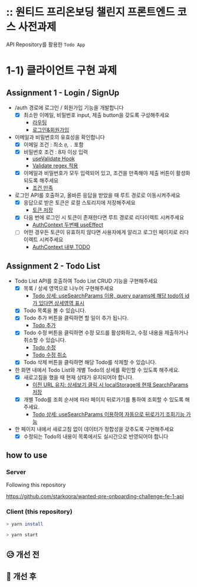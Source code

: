 # :: 원티드 프리온보딩 챌린지 프론트엔드 코스 사전과제
API Repository를 활용한 `Todo App`

# 1-1) 클라이언트 구현 과제

## Assignment 1 - Login / SignUp

- /auth 경로에 로그인 / 회원가입 기능을 개발합니다 
  - [x] 최소한 이메일, 비밀번호 input, 제출 button을 갖도록 구성해주세요
    - [라우팅][라우팅]
    - [로그인&회원가입][로그인&회원가입]
- 이메일과 비밀번호의 유효성을 확인합니다
  - [x] 이메일 조건 : 최소 `@`, `.` 포함
  - [x] 비밀번호 조건 : 8자 이상 입력
    - [useValidate Hook][useValidate Hook]
    - [Validate regex 적용][Validate regex 적용]
  - [x] 이메일과 비밀번호가 모두 입력되어 있고, 조건을 만족해야 제출 버튼이 활성화 되도록 해주세요
    - [조건 만족][조건 만족]
- 로그인 API를 호출하고, 올바른 응답을 받았을 때 루트 경로로 이동시켜주세요
  - [x] 응답으로 받은 토큰은 로컬 스토리지에 저장해주세요
    - [토큰 저장][토큰 저장]
  - [x] 다음 번에 로그인 시 토큰이 존재한다면 루트 경로로 리다이렉트 시켜주세요
    - [AuthContext 두번째 useEffect][AuthContext]
  - [ ] 어떤 경우든 토큰이 유효하지 않다면 사용자에게 알리고 로그인 페이지로 리다이렉트 시켜주세요
    - [AuthContext 내부 TODO][AuthContext]

## Assignment 2 - Todo List

- Todo List API를 호출하여 Todo List CRUD 기능을 구현해주세요
  - [x] 목록 / 상세 영역으로 나누어 구현해주세요
    - [Todo 상세: useSearchParams 이용, query params에 해당 todo의 id가 있다면 상세영역 표시][Todo 상세]
  - [x] Todo 목록을 볼 수 있습니다.
  - [x] Todo 추가 버튼을 클릭하면 할 일이 추가 됩니다.
    - [Todo 추가][Todo 추가]
  - [x] Todo 수정 버튼을 클릭하면 수정 모드를 활성화하고, 수정 내용을 제출하거나 취소할 수 있습니다.
    - [Todo 수정][Todo 수정]
    - [Todo 수정 취소][Todo 수정 취소]
  - [x] Todo 삭제 버튼을 클릭하면 해당 Todo를 삭제할 수 있습니다.
- 한 화면 내에서 Todo List와 개별 Todo의 상세를 확인할 수 있도록 해주세요.
  - [x] 새로고침을 했을 때 현재 상태가 유지되어야 합니다.
    - [이전 URL 유지: 상세보기 클릭 시 localStorage에 현재 SearchParams 저장][이전 URL 유지]
  - [x] 개별 Todo를 조회 순서에 따라 페이지 뒤로가기를 통하여 조회할 수 있도록 해주세요.
    - [Todo 상세: useSearchParams 이용하여 자동으로 뒤로가기 조회기능 가능][Todo 상세]
- 한 페이지 내에서 새로고침 없이 데이터가 정합성을 갖추도록 구현해주세요
  - [x] 수정되는 Todo의 내용이 목록에서도 실시간으로 반영되어야 합니다
## how to use
### Server
Following this repository

https://github.com/starkoora/wanted-pre-onboarding-challenge-fe-1-api
### Client (this repository)
```bash
> yarn install

> yarn start
```

## 😥 개선 전

## 🤩 개선 후


<!-- COMMIT BASEURL -->
[라우팅]: https://github.com/yogjin/wanted-pre-onboarding-challenge-fe-1/commit/de92369d53ddb515db2e6a9f1714d6f65b9f5b3a
[로그인&회원가입]: https://github.com/yogjin/wanted-pre-onboarding-challenge-fe-1/commit/5b1a9c5df3c650af2b9ae8c1c96eced8e273234c
[useValidate Hook]: https://github.com/yogjin/wanted-pre-onboarding-challenge-fe-1/commit/cff9dac6d32755f2072753f47f00042425fd9036
[Validate regex 적용]: https://github.com/yogjin/wanted-pre-onboarding-challenge-fe-1/commit/370f2b52d714453a2c6fc50d29c1b877c33c683f
[조건 만족]: https://github.com/yogjin/wanted-pre-onboarding-challenge-fe-1/commit/c37db0fc910eb666055740935aeb129b336afe71
[토큰 저장]: https://github.com/yogjin/wanted-pre-onboarding-challenge-fe-1/commit/d5cebf67363af875ab7aea135a8adc2189b7d908
[AuthContext]: https://github.com/yogjin/wanted-pre-onboarding-challenge-fe-1/commit/41e8dba787fd4e35fce057af349ef0b95699d8a9
[Todo 상세]: https://github.com/yogjin/wanted-pre-onboarding-challenge-fe-1/commit/172c739dc0a41b428f49fdc958aae6390b63c39f
[Todo 추가]: https://github.com/yogjin/wanted-pre-onboarding-challenge-fe-1/commit/fcea5e91a93a40e0a075ccb025ca18f0baa9b4c3
[Todo 수정]: https://github.com/yogjin/wanted-pre-onboarding-challenge-fe-1/commit/6c8943ccf6b28407d46a76808585f031e6d75f2a
[Todo 수정 취소]: https://github.com/yogjin/wanted-pre-onboarding-challenge-fe-1/commit/ed180197b60cfd66fefd93952c4a4a7a52a14004
[이전 URL 유지]: https://github.com/yogjin/wanted-pre-onboarding-challenge-fe-1/commit/886717f5efca1e65c3fa503fd33fcd28c35c7de2
